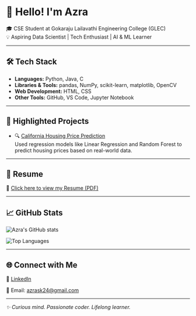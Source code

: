 # 👋 Hello! I'm Azra

🎓 CSE Student at Gokaraju Lailavathi Engineering College (GLEC)  
💡 Aspiring Data Scientist | Tech Enthusiast | AI & ML Learner  

---

## 🛠️ Tech Stack

- **Languages:** Python, Java, C
- **Libraries & Tools:** pandas, NumPy, scikit-learn, matplotlib, OpenCV
- **Web Development:** HTML, CSS
- **Other Tools:**  GitHub, VS Code, Jupyter Notebook

---

## 📌 Highlighted Projects

- 🔍 [California Housing Price Prediction](https://github.com/Azra-24/California-Housing-Prediction)  
  Used regression models like Linear Regression and Random Forest to predict housing prices based on real-world data.



---

## 📄 Resume

📌 [Click here to view my Resume (PDF)](https://github.com/Azra-24/Azra-s-GitHub-profile-README-Aspiring-Data-Scientist-and-Tech-Enthusiast/raw/main/SHAIK%20AZRA%20ANISHA.pdf)

---

## 📈 GitHub Stats

![Azra's GitHub stats](https://github-readme-stats.vercel.app/api?username=Azra-24&show_icons=true&theme=radical)

![Top Languages](https://github-readme-stats.vercel.app/api/top-langs/?username=Azra-24&layout=compact&theme=radical)

---

## 🌐 Connect with Me

🔗 [LinkedIn](https://www.linkedin.com/in/shaik-azra-anisha-589149308/)

📧 Email: azrask24@gmail.com

---

_✨ Curious mind. Passionate coder. Lifelong learner._
